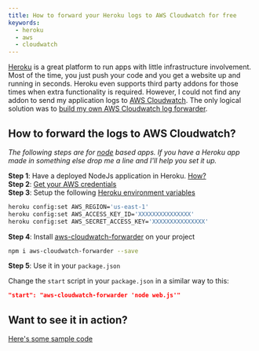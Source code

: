 ```yaml
---
title: How to forward your Heroku logs to AWS Cloudwatch for free
keywords:
  - heroku
  - aws
  - cloudwatch
---
```


[Heroku](https://www.heroku.com/) is a great platform to run apps with little infrastructure involvement. Most of the time, you just push your code and you get a website up and running in seconds. Heroku even supports third party addons for those times when extra functionality is required. However, I could not find any addon to send my application logs to [AWS Cloudwatch](https://aws.amazon.com/cloudwatch/). The only logical solution was to [build my own AWS Cloudwatch log forwarder](/2016/10/09/my-own-aws-cloudwatch-forwarder-as-an-npm-package/).  

## How to forward the logs to AWS Cloudwatch?  

*The following steps are for [node](https://nodejs.org/) based apps. If you have a Heroku app made in something else drop me a line and I'll help you set it up.*  

**Step 1**: Have a deployed NodeJs application in Heroku. [How?](https://devcenter.heroku.com/articles/getting-started-with-nodejs)  
**Step 2**: [Get your AWS credentials](/2016/07/01/configure-AWS-cloudwatch-for-log-forwarders/)  
**Step 3**: Setup the following [Heroku environment variables](https://devcenter.heroku.com/articles/config-vars)  

```sh
heroku config:set AWS_REGION='us-east-1'
heroku config:set AWS_ACCESS_KEY_ID='XXXXXXXXXXXXXXX'
heroku config:set AWS_SECRET_ACCESS_KEY='XXXXXXXXXXXXXXX'
```

**Step 4**: Install [aws-cloudwatch-forwarder](https://www.npmjs.com/package/aws-cloudwatch-forwarder) on your project  

```sh
npm i aws-cloudwatch-forwarder --save
```

**Step 5**: Use it in your `package.json`  

Change the `start` script in your `package.json` in a similar way to this:  

```json
"start": "aws-cloudwatch-forwarder 'node web.js'"
```

## Want to see it in action?  
[Here's some sample code](https://github.com/camilin87/test-heroku-cron)  
